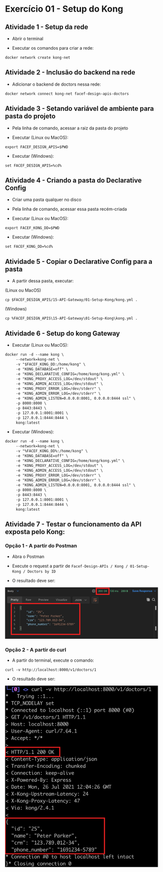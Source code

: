 # Exercício 01 - Setup do Kong

## Atividade 1 - Setup da rede

- Abrir o terminal

- Executar os comandos para criar a rede:
```
docker network create kong-net
```

## Atividade 2 - Inclusão do backend na rede

- Adicionar o backend de doctors nessa rede:
```
docker network connect kong-net facef-design-apis-doctors
```

## Atividade 3 - Setando variável de ambiente para pasta do projeto

- Pela linha de comando, acessar a raiz da pasta do projeto

- Executar (Linux ou MacOS):
```
export FACEF_DESIGN_APIS=$PWD
```

- Executar (Windows):
```
set FACEF_DESIGN_APIS=%cd%
```

## Atividade 4 - Criando a pasta do Declarative Config

- Criar uma pasta qualquer no disco

- Pela linha de comando, acessar essa pasta recém-criada

- Executar (Linux ou MacOS):
```
export FACEF_KONG_DD=$PWD
```

- Executar (Windows):
```
set FACEF_KONG_DD=%cd%
```

## Atividade 5 - Copiar o Declarative Config para a pasta

- A partir dessa pasta, executar:

(Linux ou MacOS)
```
cp $FACEF_DESIGN_APIS/15-API-Gateway/01-Setup-Kong/kong.yml .
```

(Windows)
```
cp %FACEF_DESIGN_APIS\15-API-Gateway\01-Setup-Kong\kong.yml .
```

## Atividade 6 - Setup do kong Gateway

- Executar (Linux ou MacOS):
```
docker run -d --name kong \
     --network=kong-net \
     -v "$FACEF_KONG_DD:/home/kong" \
     -e "KONG_DATABASE=off" \
     -e "KONG_DECLARATIVE_CONFIG=/home/kong/kong.yml" \
     -e "KONG_PROXY_ACCESS_LOG=/dev/stdout" \
     -e "KONG_ADMIN_ACCESS_LOG=/dev/stdout" \
     -e "KONG_PROXY_ERROR_LOG=/dev/stderr" \
     -e "KONG_ADMIN_ERROR_LOG=/dev/stderr" \
     -e "KONG_ADMIN_LISTEN=0.0.0.0:8001, 0.0.0.0:8444 ssl" \
     -p 8000:8000 \
     -p 8443:8443 \
     -p 127.0.0.1:8001:8001 \
     -p 127.0.0.1:8444:8444 \
     kong:latest
```

- Executar (Windows):
```
docker run -d --name kong \
     --network=kong-net \
     -v "%FACEF_KONG_DD%:/home/kong" \
     -e "KONG_DATABASE=off" \
     -e "KONG_DECLARATIVE_CONFIG=/home/kong/kong.yml" \
     -e "KONG_PROXY_ACCESS_LOG=/dev/stdout" \
     -e "KONG_ADMIN_ACCESS_LOG=/dev/stdout" \
     -e "KONG_PROXY_ERROR_LOG=/dev/stderr" \
     -e "KONG_ADMIN_ERROR_LOG=/dev/stderr" \
     -e "KONG_ADMIN_LISTEN=0.0.0.0:8001, 0.0.0.0:8444 ssl" \
     -p 8000:8000 \
     -p 8443:8443 \
     -p 127.0.0.1:8001:8001 \
     -p 127.0.0.1:8444:8444 \
     kong:latest
```

## Atividade 7 - Testar o funcionamento da API exposta pelo Kong:

### Opção 1 - A partir do Postman

- Abra o Postman 

- Execute o request a partir de `Facef-Design-APIs / Kong / 01-Setup-Kong / Doctors by ID`

- O resultado deve ser:

![print_postman.png](print_postman.png)

### Opção 2 - A partir do curl

- A partir do terminal, execute o comando:
```
curl -v http://localhost:8000/v1/doctors/1
```

- O resultado deve ser:

![print_curl.png](print_curl.png)